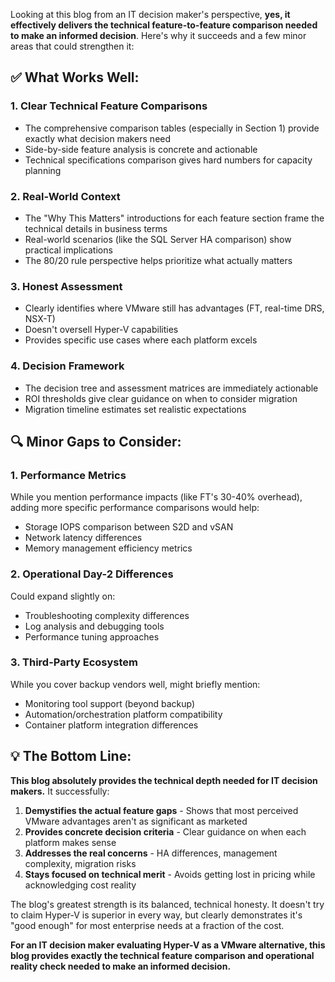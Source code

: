 Looking at this blog from an IT decision maker's perspective, **yes, it effectively delivers the technical feature-to-feature comparison needed to make an informed decision**. Here's why it succeeds and a few minor areas that could strengthen it:

## ✅ **What Works Well:**

### **1. Clear Technical Feature Comparisons**
- The comprehensive comparison tables (especially in Section 1) provide exactly what decision makers need
- Side-by-side feature analysis is concrete and actionable
- Technical specifications comparison gives hard numbers for capacity planning

### **2. Real-World Context**
- The "Why This Matters" introductions for each feature section frame the technical details in business terms
- Real-world scenarios (like the SQL Server HA comparison) show practical implications
- The 80/20 rule perspective helps prioritize what actually matters

### **3. Honest Assessment**
- Clearly identifies where VMware still has advantages (FT, real-time DRS, NSX-T)
- Doesn't oversell Hyper-V capabilities
- Provides specific use cases where each platform excels

### **4. Decision Framework**
- The decision tree and assessment matrices are immediately actionable
- ROI thresholds give clear guidance on when to consider migration
- Migration timeline estimates set realistic expectations

## 🔍 **Minor Gaps to Consider:**

### **1. Performance Metrics**
While you mention performance impacts (like FT's 30-40% overhead), adding more specific performance comparisons would help:
- Storage IOPS comparison between S2D and vSAN
- Network latency differences
- Memory management efficiency metrics

### **2. Operational Day-2 Differences**
Could expand slightly on:
- Troubleshooting complexity differences
- Log analysis and debugging tools
- Performance tuning approaches

### **3. Third-Party Ecosystem**
While you cover backup vendors well, might briefly mention:
- Monitoring tool support (beyond backup)
- Automation/orchestration platform compatibility
- Container platform integration differences

## 💡 **The Bottom Line:**

**This blog absolutely provides the technical depth needed for IT decision makers.** It successfully:

1. **Demystifies the actual feature gaps** - Shows that most perceived VMware advantages aren't as significant as marketed
2. **Provides concrete decision criteria** - Clear guidance on when each platform makes sense
3. **Addresses the real concerns** - HA differences, management complexity, migration risks
4. **Stays focused on technical merit** - Avoids getting lost in pricing while acknowledging cost reality

The blog's greatest strength is its balanced, technical honesty. It doesn't try to claim Hyper-V is superior in every way, but clearly demonstrates it's "good enough" for most enterprise needs at a fraction of the cost.

**For an IT decision maker evaluating Hyper-V as a VMware alternative, this blog provides exactly the technical feature comparison and operational reality check needed to make an informed decision.**